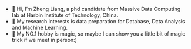 - 👋 Hi, I’m Zheng Liang, a phd candidate from Massive Data Computing lab at Harbin Institute of Technology, China.
- 👀 My research interests is data preparation for Database, Data Analysis and Machine Learning.
- 🌱 My NO.1 hobby is magic, so maybe I can show you a little bit of magic trick if we meet in person:)
